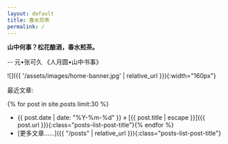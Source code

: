 ```yaml
---
layout: default
title: 春水煎茶
permalink: /
---
```


**山中何事？松花酿酒，春水煎茶。**

-- 元•张可久 《人月圆•山中书事》

![]({{ '/assets/images/home-banner.jpg' | relative_url }}){:width="160px"}

最近文章:

{% for post in site.posts limit:30 %}
* <span class="posts-list-post-date">{{ post.date | date: "%Y-%m-%d" }}</span> »
  [{{ post.title | escape }}]({{ post.url }}){:class="posts-list-post-title"}{% endfor %}
* [更多文章...…]({{ "/posts" | relative_url }}){:class="posts-list-post-title"}
